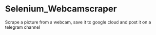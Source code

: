# Selenium_Webcamscraper
Scrape a picture from a webcam, save it to google cloud and post it on a telegram channel
